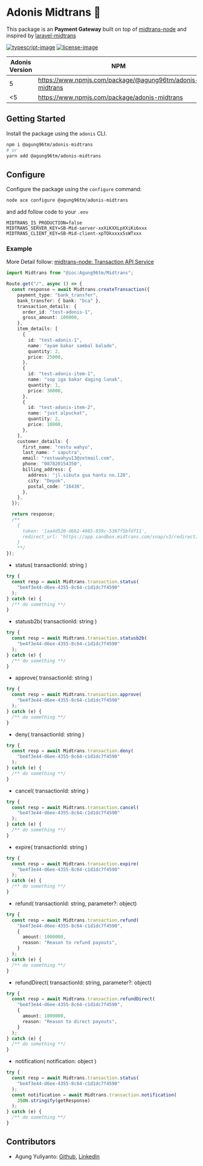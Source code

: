 # Adonis Midtrans 💸

This package is an **Payment Gateway** built on top of [midtrans-node](https://github.com/restuwahyu13/midtrans-node) and inspired by [laravel-midtrans](https://github.com/marprin/laravel-midtrans)

[![typescript-image]][typescript-url] [![license-image]][license-url]

| Adonis Version | NPM                                                      |
| -------------- | -------------------------------------------------------- |
| 5              | https://www.npmjs.com/package/@agung96tm/adonis-midtrans |
| <5             | https://www.npmjs.com/package/adonis-midtrans            |

## Getting Started

Install the package using the `adonis` CLI.

```bash
npm i @agung96tm/adonis-midtrans
# or
yarn add @agung96tm/adonis-midtrans
```

## Configure

Configure the package using the `configure` command:

```bash
node ace configure @agung96tm/adonis-midtrans
```

and add follow code to your `.env`

```
MIDTRANS_IS_PRODUCTION=false
MIDTRANS_SERVER_KEY=SB-Mid-server-xxXiKXXLpXXiKi6xxx
MIDTRANS_CLIENT_KEY=SB-Mid-client-xpTOkxxxxSsWTxxx
```

### Example

More Detail follow: [midtrans-node: Transaction API Service](https://github.com/restuwahyu13/midtrans-node#transaction-api-services)

```typescript
import Midtrans from "@ioc:Agung96tm/Midtrans";

Route.get("/", async () => {
  const response = await Midtrans.createTransaction({
    payment_type: "bank_transfer",
    bank_transfer: { bank: "bca" },
    transaction_details: {
      order_id: "test-adonis-1",
      gross_amount: 100000,
    },
    item_details: [
      {
        id: "test-adonis-1",
        name: "ayam bakar sambal balado",
        quantity: 2,
        price: 25000,
      },
      {
        id: "test-adonis-item-1",
        name: "sop iga bakar daging lunak",
        quantity: 1,
        price: 30000,
      },
      {
        id: "test-adonis-item-2",
        name: "just alpuckat",
        quantity: 2,
        price: 10000,
      },
    ],
    customer_details: {
      first_name: "restu wahyu",
      last_name: " saputra",
      email: "restuwahyu13@zetmail.com",
      phone: "087820154350",
      billing_address: {
        address: "jl.sibuta gua hantu no.120",
        city: "Depok",
        postal_code: "16436",
      },
    },
  });

  return response;
  /** 
    {
      token: '1aa4d520-d6b2-4085-859c-5387f5bfdf11',
      redirect_url: 'https://app.sandbox.midtrans.com/snap/v3/redirection/1aa4d520-d6b2-4085-859c-5387f5bfdf11'
    }
    **/
});
```

- status( transactionId: string )

```typescript
try {
  const resp = await Midtrans.transaction.status(
    "be4f3e44-d6ee-4355-8c64-c1d1dc7f4590"
  );
} catch (e) {
  /** do something **/
}
```

- statusb2b( transactionId: string )

```typescript
try {
  const resp = await Midtrans.transaction.statusb2b(
    "be4f3e44-d6ee-4355-8c64-c1d1dc7f4590"
  );
} catch (e) {
  /** do something **/
}
```

- approve( transactionId: string )

```typescript
try {
  const resp = await Midtrans.transaction.approve(
    "be4f3e44-d6ee-4355-8c64-c1d1dc7f4590"
  );
} catch (e) {
  /** do something **/
}
```

- deny( transactionId: string )

```typescript
try {
  const resp = await Midtrans.transaction.deny(
    "be4f3e44-d6ee-4355-8c64-c1d1dc7f4590"
  );
} catch (e) {
  /** do something **/
}
```

- cancel( transactionId: string )

```typescript
try {
  const resp = await Midtrans.transaction.cancel(
    "be4f3e44-d6ee-4355-8c64-c1d1dc7f4590"
  );
} catch (e) {
  /** do something **/
}
```

- expire( transactionId: string )

```typescript
try {
  const resp = await Midtrans.transaction.expire(
    "be4f3e44-d6ee-4355-8c64-c1d1dc7f4590"
  );
} catch (e) {
  /** do something **/
}
```

- refund( transactionId: string, parameter?: object)

```typescript
try {
  const resp = await Midtrans.transaction.refund(
    "be4f3e44-d6ee-4355-8c64-c1d1dc7f4590",
    {
      amount: 1000000,
      reason: "Reason to refund payouts",
    }
  );
} catch (e) {
  /** do something **/
}
```

- refundDirect( transactionId: string, parameter?: object)

```typescript
try {
  const resp = await Midtrans.transaction.refundDirect(
    "be4f3e44-d6ee-4355-8c64-c1d1dc7f4590",
    {
      amount: 1000000,
      reason: "Reason to direct payouts",
    }
  );
} catch (e) {
  /** do something **/
}
```

- notification( notification: object )

```typescript
try {
  const resp = await Midtrans.transaction.status(
    "be4f3e44-d6ee-4355-8c64-c1d1dc7f4590"
  );
  const notification = await Midtrans.transaction.notification(
    JSON.stringify(getResponse)
  );
} catch (e) {
  /** do something **/
}
```

## Contributors

- Agung Yuliyanto: [Github](https://github.com/agung96tm), [LinkedIn](https://www.linkedin.com/in/agung96tm/)

[typescript-image]: https://img.shields.io/badge/Typescript-294E80.svg?style=for-the-badge&logo=typescript
[typescript-url]: "typescript"
[license-image]: https://img.shields.io/npm/l/@mezielabs/adonis-stripe?color=blueviolet&style=for-the-badge
[license-url]: LICENSE.md "license"
